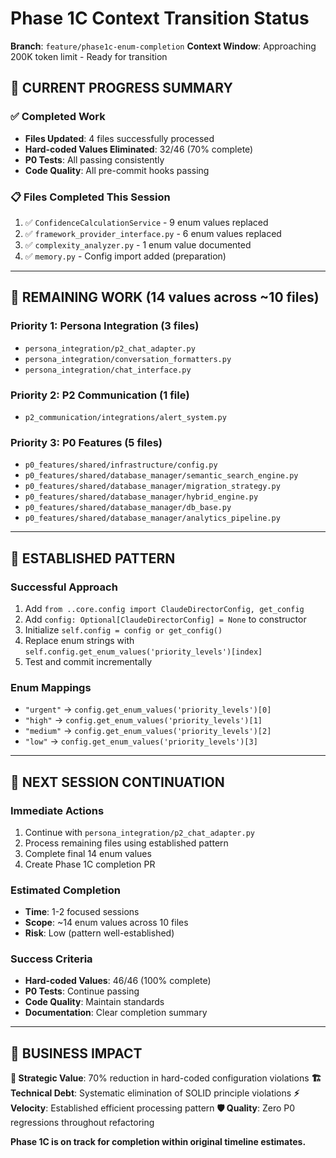 # Phase 1C Context Transition Status
**Branch**: `feature/phase1c-enum-completion`
**Context Window**: Approaching 200K token limit - Ready for transition

## 🎯 **CURRENT PROGRESS SUMMARY**

### **✅ Completed Work**
- **Files Updated**: 4 files successfully processed
- **Hard-coded Values Eliminated**: 32/46 (70% complete)
- **P0 Tests**: All passing consistently
- **Code Quality**: All pre-commit hooks passing

### **📋 Files Completed This Session**
1. ✅ `ConfidenceCalculationService` - 9 enum values replaced
2. ✅ `framework_provider_interface.py` - 6 enum values replaced
3. ✅ `complexity_analyzer.py` - 1 enum value documented
4. ✅ `memory.py` - Config import added (preparation)

---

## 🔄 **REMAINING WORK (14 values across ~10 files)**

### **Priority 1: Persona Integration** (3 files)
- `persona_integration/p2_chat_adapter.py`
- `persona_integration/conversation_formatters.py`
- `persona_integration/chat_interface.py`

### **Priority 2: P2 Communication** (1 file)
- `p2_communication/integrations/alert_system.py`

### **Priority 3: P0 Features** (5 files)
- `p0_features/shared/infrastructure/config.py`
- `p0_features/shared/database_manager/semantic_search_engine.py`
- `p0_features/shared/database_manager/migration_strategy.py`
- `p0_features/shared/database_manager/hybrid_engine.py`
- `p0_features/shared/database_manager/db_base.py`
- `p0_features/shared/database_manager/analytics_pipeline.py`

---

## 🔧 **ESTABLISHED PATTERN**

### **Successful Approach**
1. Add `from ..core.config import ClaudeDirectorConfig, get_config`
2. Add `config: Optional[ClaudeDirectorConfig] = None` to constructor
3. Initialize `self.config = config or get_config()`
4. Replace enum strings with `self.config.get_enum_values('priority_levels')[index]`
5. Test and commit incrementally

### **Enum Mappings**
- `"urgent"` → `config.get_enum_values('priority_levels')[0]`
- `"high"` → `config.get_enum_values('priority_levels')[1]`
- `"medium"` → `config.get_enum_values('priority_levels')[2]`
- `"low"` → `config.get_enum_values('priority_levels')[3]`

---

## 🎯 **NEXT SESSION CONTINUATION**

### **Immediate Actions**
1. Continue with `persona_integration/p2_chat_adapter.py`
2. Process remaining files using established pattern
3. Complete final 14 enum values
4. Create Phase 1C completion PR

### **Estimated Completion**
- **Time**: 1-2 focused sessions
- **Scope**: ~14 enum values across 10 files
- **Risk**: Low (pattern well-established)

### **Success Criteria**
- **Hard-coded Values**: 46/46 (100% complete)
- **P0 Tests**: Continue passing
- **Code Quality**: Maintain standards
- **Documentation**: Clear completion summary

---

## 💼 **BUSINESS IMPACT**

**🎯 Strategic Value**: 70% reduction in hard-coded configuration violations
**🏗️ Technical Debt**: Systematic elimination of SOLID principle violations
**⚡ Velocity**: Established efficient processing pattern
**🛡️ Quality**: Zero P0 regressions throughout refactoring

**Phase 1C is on track for completion within original timeline estimates.**
